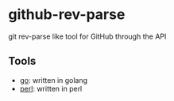 # github-rev-parse

git rev-parse like tool for GitHub through the API

## Tools

- [go](./go): written in golang
- [perl](./perl/): written in perl

